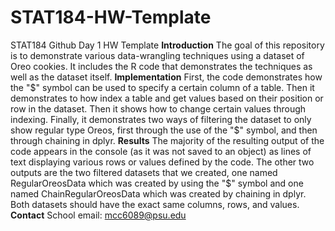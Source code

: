 # STAT184-HW-Template
 STAT184 Github Day 1 HW Template
**Introduction**
The goal of this repository is to demonstrate various data-wrangling techniques using a dataset of Oreo cookies. It includes the R code that demonstrates the techniques as well as the dataset itself.
**Implementation**
First, the code demonstrates how the "$" symbol can be used to specify a certain column of a table. Then it demonstrates to how index a table and get values based on their position or row in the dataset. Then it shows how to change certain values through indexing. Finally, it demonstrates two ways of filtering the dataset to only show regular type Oreos, first through the use of the "$" symbol, and then through chaining in dplyr.
**Results**
The majority of the resulting output of the code appears in the console (as it was not saved to an object) as lines of text displaying various rows or values defined by the code. The other two outputs are the two filtered datasets that we created, one named RegularOreosData which was created by using the "$" symbol and one named ChainRegularOreosData which was created by chaining in dplyr. Both datasets should have the exact same columns, rows, and values.
**Contact**
School email: mcc6089@psu.edu
